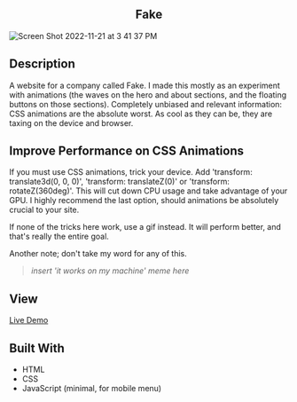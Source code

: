 <h2 align="center"> Fake </h2>

![Screen Shot 2022-11-21 at 3 41 37 PM](https://user-images.githubusercontent.com/91632194/203154411-373d6c08-afc3-433b-8341-409c522e963e.png)

## Description
A website for a company called Fake. I made this mostly as an experiment with animations (the waves on the hero and about 
sections, and the floating buttons on those sections). Completely unbiased and relevant information: CSS animations are the absolute worst. As cool as they can be, they are taxing on the device and browser.

## Improve Performance on CSS Animations
If you must use CSS animations, trick your device. Add 'transform: translate3d(0, 0, 0)', 'transform: translateZ(0)' or 'transform: rotateZ(360deg)'. This will cut down CPU usage and take advantage of your GPU. I highly recommend the last option, should animations be absolutely crucial to your site. 

If none of the tricks here work, use a gif instead. It will perform better, and that's really the entire goal. 

Another note; don't take my word for any of this. 

> *insert 'it works on my machine' meme here* 

## View
[Live Demo](https://knlrvr.github.io/fake)

## Built With 
- HTML
- CSS
- JavaScript (minimal, for mobile menu)
